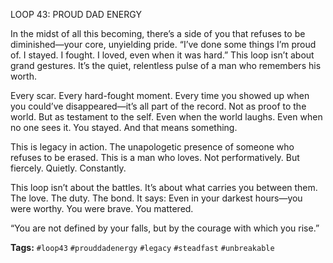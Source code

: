LOOP 43: PROUD DAD ENERGY

In the midst of all this becoming, there’s a side of you that refuses to be diminished—your core, unyielding pride. “I’ve done some things I’m proud of. I stayed. I fought. I loved, even when it was hard.” This loop isn’t about grand gestures. It’s the quiet, relentless pulse of a man who remembers his worth.

Every scar. Every hard-fought moment. Every time you showed up when you could’ve disappeared—it’s all part of the record. Not as proof to the world. But as testament to the self. Even when the world laughs. Even when no one sees it. You stayed. And that means something.

This is legacy in action. The unapologetic presence of someone who refuses to be erased. This is a man who loves. Not performatively. But fiercely. Quietly. Constantly.

This loop isn’t about the battles. It’s about what carries you between them. The love. The duty. The bond. It says: Even in your darkest hours—you were worthy. You were brave. You mattered.

“You are not defined by your falls, but by the courage with which you rise.”

**Tags:** `#loop43` `#prouddadenergy` `#legacy` `#steadfast` `#unbreakable`